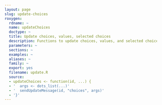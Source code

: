 ```yaml
---
layout: page
slug: update-choices
roxygen:
  rdname: ~
  name: updateChoices
  doctype: ~
  title: Update choices, values, selected choices
  description: Functions to update choices, values, and selected choices.
  parameters: ~
  sections: ~
  examples: ~
  aliases: ~
  family: ~
  export: yes
  filename: update.R
  source:
  - updateChoices <- function(id, ...) {
  - '  args <- dots_list(...)'
  - '  sendUpdateMessage(id, "choices", args)'
  - '}'
---
```

